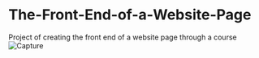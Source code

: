 # The-Front-End-of-a-Website-Page
Project of creating the front end of a website page through a course
![Capture](https://user-images.githubusercontent.com/97956525/150122026-a57f7e24-e8cb-4036-9e3e-31057997faca.PNG)
